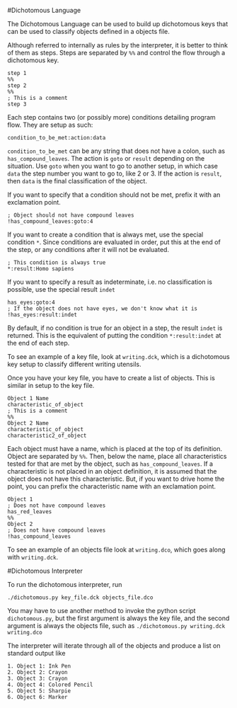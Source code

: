 #Dichotomous Language

The Dichotomous Language can be used to build up dichotomous keys that can be used to classify objects defined in a objects file.

Although referred to internally as rules by the interpreter, it is better to think of them as steps. Steps are separated by `%%` and control the flow through a dichotomous key.

```
step 1
%%
step 2
%%
; This is a comment
step 3
```

Each step contains two (or possibly more) conditions detailing program flow. They are setup as such:

```
condition_to_be_met:action:data
```

`condition_to_be_met` can be any string that does not have a colon, such as `has_compound_leaves`. The action is `goto` or `result` depending on the situation. Use `goto` when you want to go to another setup, in which case `data` the step number you want to go to, like 2 or 3. If the action is `result`, then `data` is the final  classification of the object.

If you want to specify that a condition should not be met, prefix it with an exclamation point.

```
; Object should not have compound leaves
!has_compound_leaves:goto:4
```

If you want to create a condition that is always met, use the special condition `*`. Since conditions are evaluated in order, put this at the end of the step, or any conditions after it will not be evaluated.

```
; This condition is always true
*:result:Homo sapiens
```

If you want to specify a result as indeterminate, i.e. no classification is possible, use the special result `indet`

```
has_eyes:goto:4
; If the object does not have eyes, we don't know what it is
!has_eyes:result:indet
```

By default, if no condition is true for an object in a step, the result `indet` is returned. This is the equivalent of putting the condition `*:result:indet` at the end of each step.

To see an example of a key file, look at `writing.dck`, which is a dichotomous key setup to classify different writing utensils.

Once you have your key file, you have to create a list of objects. This is similar in setup to the key file.

```
Object 1 Name
characteristic_of_object
; This is a comment
%%
Object 2 Name
characteristic_of_object
characteristic2_of_object
```

Each object must have a name, which is placed at the top of its definition. Object are separated by `%%`. Then, below the name, place all characteristics tested for that are met by the object, such as `has_compound_leaves`. If a characteristic is not placed in an object definition, it is assumed that the object does not have this characteristic. But, if you want to drive home the point, you can prefix the characteristic name with an exclamation point.

```
Object 1
; Does not have compound leaves
has_red_leaves
%%
Object 2
; Does not have compound leaves
!has_compound_leaves
```

To see an example of an objects file look at `writing.dco`, which goes along with `writing.dck`.

#Dichotomous Interpreter

To run the dichotomous interpreter, run

```
./dichotomous.py key_file.dck objects_file.dco
```

You may have to use another method to invoke the python script `dichotomous.py`, but the first argument is always the key file, and the second argument is always the objects file, such as `./dichotomous.py writing.dck writing.dco`

The interpreter will iterate through all of the objects and produce a list on standard output like

```
1. Object 1: Ink Pen
2. Object 2: Crayon
3. Object 3: Crayon
4. Object 4: Colored Pencil
5. Object 5: Sharpie
6. Object 6: Marker
```






